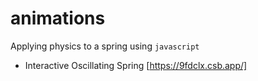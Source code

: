 # animations
Applying physics to a spring using `javascript` 

- Interactive Oscillating Spring [https://9fdclx.csb.app/]
